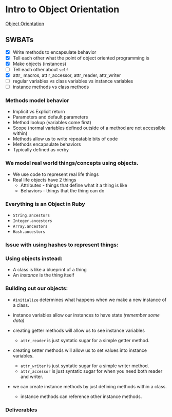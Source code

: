 # Intro to Object Orientation
[Object Orientation](https://en.wikipedia.org/wiki/Object-oriented_programming)

## SWBATs
- [x] Write methods to encapsulate behavior
- [x] Tell each other what the point of object oriented programming is
- [x] Make objects (instances)
- [ ] Tell each other about `self`
- [x] attr_ macros, att r_accessor, attr_reader, attr_writer
- [ ] regular variables vs class variables vs instance variables
- [ ] instance methods vs class methods

### Methods model behavior
 - Implicit vs Explicit return
 - Parameters and default parameters
 - Method lookup (variables come first)
 - Scope (normal variables defined outside of a method are not accessible within)
 - Methods allow us to write repeatable bits of code
 - Methods encapsulate behaviors
 - Typically defined as verby

### We model real world things/concepts using objects. 
 - We use code to represent real life things
 - Real life objects have 2 things
    - Attributes - things that define what it a thing is like
    - Behaviors - things that the thing can do

### Everything is an Object in Ruby
  * `String.ancestors`
  * `Integer.ancestors`
  * `Array.ancestors`
  * `Hash.ancestors`

### Issue with using hashes to represent things:

### Using objects instead:
  * A class is like a blueprint of a thing
  * An *instance* is the thing itself

### Building out our objects:
  * `#initialize` determines what happens when we make a new instance of a class.
  * instance variables allow our instances to have state *(remember some data)*
  * creating getter methods will allow us to see instance variables
    * `attr_reader` is just syntatic sugar for a simple getter method.
  * creating setter methods will allow us to set values into instance variables.
    * `attr_writer` is just syntatic sugar for a simple writer method.
    * `attr_accessor` is just syntatic sugar for when you need both reader and writer.
  
  * we can create instance methods by just defining methods within a class.
    * instance methods can reference other instance methods.

### Deliverables